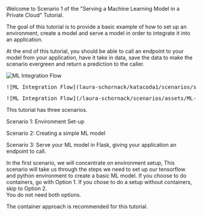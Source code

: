 Welcome to Scenario 1 of the "Serving a Machine Learning Model in a Private Cloud" Tutorial.

The goal of this tutorial is to provide a basic example of how to set up an environment, create a model and serve a model in order to integrate it into an application.  

At the end of this tutorial, you should be able to call an endpoint to your model from your application, have it take in data, save the data to make the scenario evergreen and return a prediction to the caller.


![ML Integration Flow](/laura-schornack/scenarios/set-up/assets/ML-Model-App-Integration.png)

<pre>
![ML Integration Flow](laura-schornack/katacoda1/scenarios/set-up/assets/ML-Model-App-Integration.png)
</pre>

<pre>
![ML Integration Flow](/laura-schornack/scenarios/assets/ML-Model-App-Integration.png)
</pre>


This tutorial has three scenarios.

Scenario 1:
Environment Set-up

Scenario 2:
Creating a simple ML model

Scenario 3:
Serve your ML model in Flask, giving your application an endpoint to call.

In the first scenario, we will concentrate on environment setup,
This scenario will take us through the steps we need to set up our 
tensorflow and python environment to create a basic ML model.
If you choose to do containers, go with Option 1.
If you chose to do a setup without containers, skip to Option 2.  
You do not need both options. 

The container approach is recommended for this tutorial.


